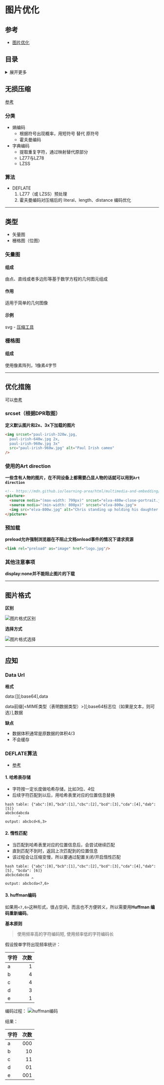 # 图片优化

## 参考
- [图片优化](https://github.com/berwin/Blog/issues/28)

## 目录
<details>
<summary>展开更多</summary>

* [`无损压缩`](#无损压缩)
* [`图片类型`](#类型)
* [`图片格式`](#图片格式)
* [`优化措施`](#优化措施)
* [`应知`](#应知)

</details>

## 无损压缩
[参考](http://zhangbohun.github.io/2019/04/01/%E6%97%A0%E6%8D%9F%E5%8E%8B%E7%BC%A9%E7%AE%97%E6%B3%95%E7%90%86%E8%AE%BA%E5%AD%A6%E4%B9%A0%E6%80%BB%E7%BB%93/?utm_medium=hao.caibaojian.com&utm_source=hao.caibaojian.com)

### 分类
- 熵编码
  * 根据符号出现概率，用短符号 替代 原符号
  * 霍夫曼编码
- 字典编码
  * 提取重复字符，通过映射替代原部分
  * LZ77与LZ78
  * LZSS

### 算法
- DEFLATE
  1. LZ77（或 LZSS）预处理
  2. 霍夫曼编码对压缩后的 literal、length、distance 编码优化

---

## 类型
- 矢量图
- 栅格图（位图）

### 矢量图

#### 组成
由点、直线或者多边形等基于数学方程的几何图元组成

#### 作用
适用于简单的几何图像

#### 示例
svg - [压缩工具](https://github.com/svg/svgo)

### 栅格图

#### 组成
使用像素阵列，1像素4字节

---

## 优化措施

可以[参考](./移动端开发.md#图片模糊适配)

### srcset（根据DPR取图）

**定义默认图片和2x、3x下加载的图片**

```html
<img srcset="paul-irish-320w.jpg,
  paul-irish-640w.jpg 2x,
  paul-irish-960w.jpg 3x"
  src="paul-irish-960w.jpg" alt="Paul Irish cameo"
/>
```

### 使用<picture>的Art direction

**一些含有人物的图片，在不同设备上都需要凸显人物的话就可以用到`Art direction`**

```html
<!-- https://mdn.github.io/learning-area/html/multimedia-and-embedding/responsive-images/responsive.html -->
<picture>
  <source media="(max-width: 799px)" srcset="elva-480w-close-portrait.jpg">
  <source media="(min-width: 800px)" srcset="elva-800w.jpg">
  <img src="elva-800w.jpg" alt="Chris standing up holding his daughter Elva">
</picture>
```

### 预加载

**preload允许强制浏览器在不阻止文档onload事件的情况下请求资源**

```html
<link rel="preload" as="image" href="logo.jpg"/>
```

### 其他注意事项
**display:none并不能阻止图片的下载**

---

## 图片格式

**区别**

![图片格式区别](./图片格式区别.jpeg)

**选择方式**

![图片格式选择](./图片格式选择.jpeg)

---

## 应知

### Data Url

**格式**

data:[<mediatype>][;base64],data

data前缀[<MIME类型（表明数据类型）>][;base64标志位（如果是文本，则可选）],数据

**缺点**

- 数据体积通常是原数据的体积4/3
- 不会缓存

### DEFLATE算法

- [参考](https://luyuhuang.github.io/2020/04/28/gzip-and-deflate.html)

#### 1. 哈希表存储
- 字符按一定长度做哈希存储，比如3位、4位
- 后续字符匹配到以后，用哈希表里对应的位置信息替换

```
hash table: {"abc":[0],"bcb":[1],"cbc":[2],"bcd":[3],"cda":[4],"dab":[5]}
abcbcdabcda
      ^
output: abcbcd<6,3>
```

#### 2. 惰性匹配
- 当匹配到哈希表里对应的位置信息后，会尝试继续匹配
- 直到匹配不到时，返回上次匹配到的位置信息
- 该过程会让压缩变慢，所以要通过配置关闭/开启惰性匹配

```
hash table: {"abc":[0],"bcb":[1],"cbc":[2],"bcd":[3],"cda":[4],"dab":[5], "bcda": [6]}
abcbcdabcda
            ^
output: abcbcda<7,6>
```

#### 3. huffman编码
如果用`<7,6>`这种形式，很占空间，而且也不方便转义，所以需要用**Huffman 编码重新编码**。

**基本原则**

> 使用频率高的字符编码短, 使用频率低的字符编码长

假设按单字符出现频率统计：

| 字符 | 次数 |
| - | -: |
| a |	1 |
| b |	4 |
| c |	4 |
| d |	3 |
| e |	1 |

编码过程：
![huffman编码](./huffman编码.png)

结果：

| 字符 | 次数 |
| - | -: |
| a |	000 |
| b |	10 |
| c |	11 |
| d |	01 |
| e |	001 |
